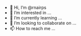 - 👋 Hi, I’m @rnairps
- 👀 I’m interested in ...
- 🌱 I’m currently learning ...
- 💞️ I’m looking to collaborate on ...
- 📫 How to reach me ...

<!---
rnairps/rnairps is a ✨ special ✨ repository because its `README.md` (this file) appears on your GitHub profile.
You can click the Preview link to take a look at your changes.
--->

